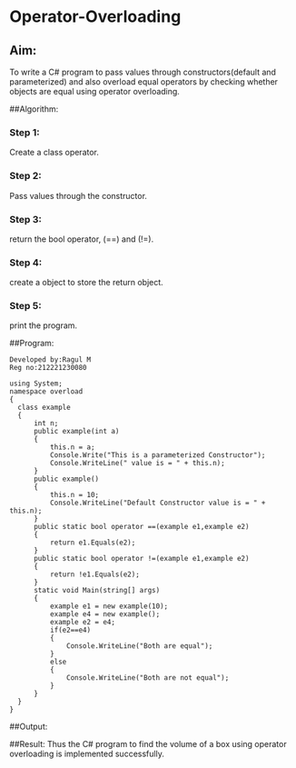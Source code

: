 # Operator-Overloading

## Aim:
 To write a C# program to pass values through constructors(default and parameterized) and also overload equal operators by checking whether objects are equal using operator overloading. 
 
 ##Algorithm:
 ### Step 1:
 Create a class operator.
 
 ### Step 2:
 Pass values through the constructor.
 
 ### Step 3:
 return the bool operator, (==) and (!=).
 
 ### Step 4:
 create a object to store the return object.
 
 ### Step 5:
 print the program.
 
 ##Program:
 ~~~
 Developed by:Ragul M
 Reg no:212221230080
 ~~~
 ~~~
 using System;
namespace overload
{
   class example
   {
       int n;
       public example(int a)
       {
           this.n = a;
           Console.Write("This is a parameterized Constructor");
           Console.WriteLine(" value is = " + this.n);
       }
       public example()
       {
           this.n = 10;
           Console.WriteLine("Default Constructor value is = " + this.n);
       }
       public static bool operator ==(example e1,example e2)
       {
           return e1.Equals(e2);
       }
       public static bool operator !=(example e1,example e2)
       {
           return !e1.Equals(e2);
       }
       static void Main(string[] args)
       {
           example e1 = new example(10);
           example e4 = new example();
           example e2 = e4;
           if(e2==e4)
           {
               Console.WriteLine("Both are equal");
           }
           else
           {
               Console.WriteLine("Both are not equal");
           }
       }
   }
}
 ~~~
 ##Output:
 
 
 ##Result:
 Thus the C# program to find the volume of a box using operator overloading is implemented successfully.
